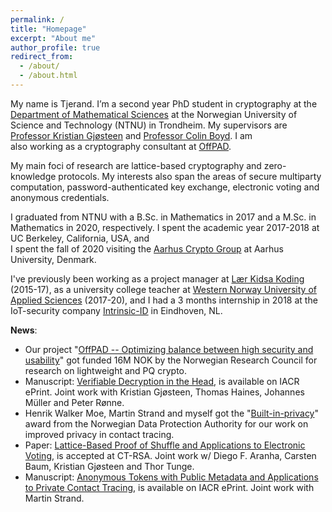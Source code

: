 ```yaml
---
permalink: /
title: "Homepage"
excerpt: "About me"
author_profile: true
redirect_from:
  - /about/
  - /about.html
---
```


My name is Tjerand. I’m a second year PhD student in cryptography at the [Department of Mathematical Sciences](https://www.ntnu.edu/imf) at the Norwegian University of Science and Technology (NTNU) in Trondheim. My supervisors are [Professor Kristian Gjøsteen](https://www.ntnu.edu/employees/kristian.gjosteen) and [Professor Colin Boyd](https://www.ntnu.edu/employees/colin.boyd). I am\
also working as a cryptography consultant at [OffPAD](https://offpad.net).

My main foci of research are lattice-based cryptography and zero-knowledge protocols. My interests also span the areas of secure multiparty computation, password-authenticated key exchange, electronic voting and anonymous credentials.

I graduated from NTNU with a B.Sc. in Mathematics in 2017 and a M.Sc. in Mathematics in 2020, respectively. I spent the academic year 2017-2018 at UC Berkeley, California, USA, and\
I spent the fall of 2020 visiting the [Aarhus Crypto Group](https://users-cs.au.dk/orlandi/cryptogroup) at Aarhus University, Denmark.

I've previously been working as a project manager at [Lær Kidsa Koding](https://www.kidsakoder.no) (2015-17), as a university college teacher at [Western Norway University of Applied Sciences](https://www.hvl.no/en) (2017-20), and I had a 3 months internship in 2018 at the IoT-security company [Intrinsic-ID](https://www.intrinsic-id.com) in Eindhoven, NL.

**News**:
- Our project "[OffPAD -- Optimizing balance between high security and usability](https://prosjektbanken.forskningsradet.no/en/project/FORISS/321619)" got funded 16M NOK by the Norwegian Research Council for research on lightweight and PQ crypto.
- Manuscript: [Verifiable Decryption in the Head](https://eprint.iacr.org/2021/558.pdf), is available on IACR ePrint. Joint work with Kristian Gjøsteen, Thomas Haines, Johannes Müller and Peter Rønne.
- Henrik Walker Moe, Martin Strand and myself got the "[Built-in-privacy](https://www.datatilsynet.no/aktuelt/aktuelle-nyheter-2021/pris-for-innebygd-personvern-til-anonyme-tokens)" award from the Norwegian Data Protection Authority for our work on improved privacy in contact tracing.
- Paper: [Lattice-Based Proof of Shuffle and Applications to Electronic Voting](https://eprint.iacr.org/2021/338.pdf), is accepted at CT-RSA. Joint work w/ Diego F. Aranha, Carsten Baum, Kristian Gjøsteen and Thor Tunge.
- Manuscript: [Anonymous Tokens with Public Metadata and Applications to Private Contact Tracing](https://eprint.iacr.org/2021/203.pdf), is available on IACR ePrint. Joint work with Martin Strand.

